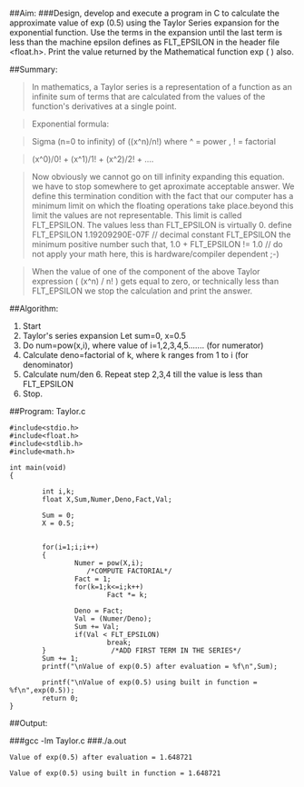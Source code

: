 ##Aim:
###Design, develop and execute a program in C to calculate the approximate value of exp (0.5) using the Taylor Series expansion for the exponential function. Use the terms in the expansion until the last term is less than the machine epsilon defines as FLT_EPSILON in the header file <float.h>. Print the value returned by the Mathematical function exp ( ) also.

##Summary:
>In mathematics, a Taylor series is a representation of a function as an infinite sum of terms that are calculated from the values of the function's derivatives at a single point.		

>Exponential formula:

>Sigma (n=0 to infinity) of ((x^n)/n!)
>where ^ = power , ! = factorial

>(x^0)/0! + (x^1)/1! + (x^2)/2! + ....


>Now obviously we cannot go on till infinity expanding this equation. we have to stop somewhere to get aproximate acceptable answer.
We define this termination condition with the fact that our computer has a minimum limit on which the floating operations take place.beyond this limit the values are not representable. This limit is called FLT_EPSILON.  The values less than FLT_EPSILON is virtually 0.
>define FLT_EPSILON 1.19209290E-07F // decimal constant
FLT_EPSILON the minimum positive number such that, 1.0 + FLT_EPSILON != 1.0 // do not apply your math here, this is hardware/compiler dependent ;-)

>When the value of one of the component of the above Taylor expression ( (x^n) / n!  ) gets equal to zero, or technically less than FLT_EPSILON we stop the calculation and print the answer.

##Algorithm:
1. Start
2. Taylor's series expansion
		Let sum=0, x=0.5
3. Do num=pow(x,i), where value of i=1,2,3,4,5.......  (for numerator)
4. Calculate deno=factorial of k, where k ranges from 1 to i  (for denominator)
5. Calculate num/den 6. Repeat step 2,3,4 till the value is less than FLT_EPSILON
7. Stop.

##Program: Taylor.c

	#include<stdio.h>
	#include<float.h>
	#include<stdlib.h>
	#include<math.h>

	int main(void)
	{

        	int i,k;
        	float X,Sum,Numer,Deno,Fact,Val;

        	Sum = 0;
        	X = 0.5;


        	for(i=1;i;i++)
        	{
                	Numer = pow(X,i);
                       /*COMPUTE FACTORIAL*/
                	Fact = 1;
                	for(k=1;k<=i;k++)
                        	Fact *= k;

                	Deno = Fact;
                	Val = (Numer/Deno);
                	Sum += Val;
                	if(Val < FLT_EPSILON)
                        	break;
        	}                /*ADD FIRST TERM IN THE SERIES*/
        	Sum += 1;
     		printf("\nValue of exp(0.5) after evaluation = %f\n",Sum);

        	printf("\nValue of exp(0.5) using built in function = %f\n",exp(0.5));
        	return 0;
	}

##Output:

###gcc -lm Taylor.c
###./a.out

    Value of exp(0.5) after evaluation = 1.648721

    Value of exp(0.5) using built in function = 1.648721
